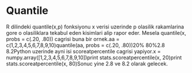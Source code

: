 # Quantile

R dilindeki quantile(x,p) fonksiyonu x verisi uzerinde p olasilik
rakamlarina gore o olasiliklara tekabul eden kisimlari alip rapor
eder. Mesela quantile(x, probs = c(.20, .80)) cagrisi buna bir
ornek.aa = c(1,2,3,4,5,6,7,8,9,10)quantile(aa, probs = c(.20, .80))20%
80%2.8 8.2Python uzerinde ayni isi scoreatpercentile cagrisi yapiyor.x
= numpy.array([1,2,3,4,5,6,7,8,9,10])print stats.scoreatpercentile(x,
20)print stats.scoreatpercentile(x, 80)Sonuc yine 2.8 ve 8.2 olarak
gelecek.




